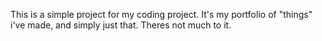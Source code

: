 This is a simple project for my coding project. It's my portfolio of "things" i've made, and simply just that. Theres not much to it.
